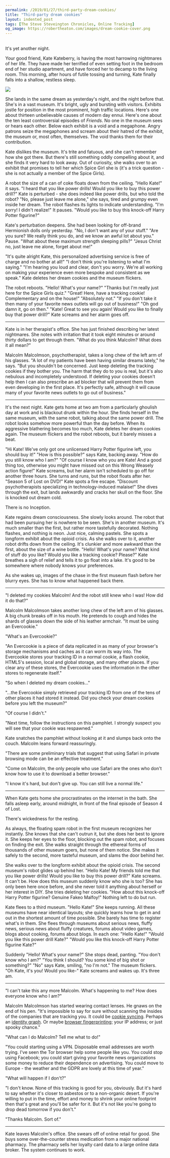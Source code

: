 ```yaml
---
permalink: /2019/01/27/third-party-dream-cookies/
title: "Third-party dream cookies"
layout: indented_post
tags: [The Steve Steveington Chronicles, Online Tracking]
og_image: https://robertheaton.com/images/dream-cookie-cover.png
---
```

<br/>
It's yet another night.

Your good friend, Kate Kateberry, is having the most harrowing nightmares of her life. They have made her terrified of even setting foot in the bedroom end of her studio apartment, and have forced her to decamp to the living room. This morning, after hours of futile tossing and turning, Kate finally falls into a shallow, restless sleep.

<img src="/images/dream-cookie-cover.png" />

She lands in the same dream as yesterday's night, and the night before that. She's in a vast museum. It's bright, ugly and bursting with visitors. Exhibits jostle for position in the most prominent, high traffic locations. Here's one about thirteen unbelievable causes of modern day ennui. Here's one about the ten least controversial episodes of *Friends*. No one in the museum sees or hears each other. Below each exhibit is a void and a megaphone. Angry patrons seize the megaphones and scream about their hatred of the exhibit, the museum or, most often, themselves. The void thanks them for their contribution.

Kate dislikes the museum. It's trite and fatuous, and she can't remember how she got there. But there's still something oddly compelling about it, and she finds it very hard to look away. Out of curiosity, she walks over to an exhibit that promises to tell her which Spice Girl she is (it's a trick question - she is not actually a member of the Spice Girls).

A robot the size of a can of coke floats down from the ceiling. "Hello Kate!" it says. "I heard that you like power drills! Would you like to buy this power drill?" Kate is perturbed - she does indeed like power drills, but who told the robot? "No, please just leave me alone," she says, tired and grumpy even inside her dream. The robot flashes its lights to indicate understanding. "I'm sorry! I didn't realize!" It pauses. "Would you like to buy this knock-off Harry Potter figurine?"

Kate's perturbation deepens. She had been looking for off-brand Hermionish dolls only yesterday.  "No, I don't want any of your stuff." "Are you sure? We really think you do, and we know an awful lot about you." Pause. "What about these maximum strength sleeping pills?" "Jesus Christ no, just leave me alone, forget about me!"

"It's quite alright Kate, this personalized advertising service is free of charge and no bother at all!" "I don't think you're listening to what I'm saying." "I'm hearing you loud and clear, don't you worry. We're all working on making your experience even more bespoke and consistent as we speak." Kate deletes her dream cookies and the museum flickers.

The robot reboots. "Hello! What's your name?" "Thanks but I'm really just here for the Spice Girls quiz." "Great! Here, have a tracking cookie! Complementary and on the house!" "Absolutely not." "If you don't take it then many of your favorite news outlets will go out of business!" "Oh god damn it, go on then." "Kate! Great to see you again! Would you like to finally buy that power drill?" Kate screams and her alarm goes off.

----

Kate is in her therapist's office. She has just finished describing her latest nightmares. She notes with irritation that it took eight minutes or around thirty dollars to get through them. "What do you think Malcolm? What does it all mean?"

Malcolm Malcolmson, psychotherapist, takes a long chew of the left arm of his glasses. "A lot of my patients have been having similar dreams lately," he says. "But you shouldn't be concerned. Just keep deleting the tracking cookies if they bother you. The harm that they do to you is real, but it's also nebulous and incompletely understood. If deleting your cookies doesn't help then I can also prescribe an ad blocker that will prevent them from even developing in the first place. It's perfectly safe, although it will cause many of your favorite news outlets to go out of business."

----

It's the next night. Kate gets home at two am from a particularly ghoulish day at work and is blackout drunk within the hour. She finds herself in the same museum, with the same robot, talking about the same power drill. The robot looks somehow more powerful than the day before. When its aggressive blathering becomes too much, Kate deletes her dream cookies again. The museum flickers and the robot reboots, but it barely misses a beat.

"Hi Kate! We've only got one unlicensed Harry Potter figurine left, you should buy it!" "How is this possible?" says Kate, backing away. "How do you still know who I am?" "Of course I know who you are Kate! And a good thing too, otherwise you might have missed out on this Wrong Weasely action figure!" Kate screams, but her alarm isn't scheduled to go off for another three hours. She turns and runs, but the robot floats after her. "Season 5 of Lost on DVD!" Kate spots a fire escape. "Discount psychotherapists specializing in technology-induced malaise!" She dives through the exit, but lands awkwardly and cracks her skull on the floor. She is knocked out dream cold.

There is no Inception.

Kate regains dream consciousness. She slowly looks around. The robot that had been pursuing her is nowhere to be seen. She's in another museum. It's much smaller than the first, but rather more tastefully decorated. Nothing flashes, and nothing is neon. Just nice, calming pastels. She spots a longform exhibit about the opioid crisis. As she walks over to it, another robot drifts down from the ceiling. It's clunkier and more awkward than the first, about the size of a wine bottle. "Hello! What's your name? What kind of stuff do you like? Would you like a tracking cookie? Please?" Kate breathes a sigh of relief and tells it to go float into a lake. It's good to be somewhere where nobody knows your preferences.

As she wakes up, images of the chase in the first museum flash before her blurry eyes. She has to know what happened back there.

----

"I deleted my cookies Malcolm! And the robot still knew who I was! How did it do that?"

Malcolm Malcolmson takes another long chew of the left arm of his glasses. A big chunk breaks off in his mouth. He pretends to cough and hides the shards of glasses down the side of his leather armchair. "It must be using an Evercookie."

"What's an Evercookie?"

"An Evercookie is a piece of data replicated in as many of your browser's storage mechanisms and caches as it can worm its way into. The Evercookie stores your tracking ID in a normal cookie, a flash cookie, HTML5's session, local and global storage, and many other places. If you clear any of these stores, the Evercookie uses the information in the other stores to regenerate itself."

"So when I deleted my dream cookies…"

"...the Evercookie simply retrieved your tracking ID from one of the tens of other places it had stored it instead. Did you check your dream cookies before you left the museum?"

"Of course I didn't."

"Next time, follow the instructions on this pamphlet. I strongly suspect you will see that your cookie was respawned."

Kate snatches the pamphlet without looking at it and slumps back onto the couch. Malcolm leans forward reassuringly.

"There are some preliminary trials that suggest that using Safari in private browsing mode can be an effective treatment."

"Come on Malcolm, the only people who use Safari are the ones who don't know how to use it to download a better browser."

"I know it's hard, but don't give up. You can still live a normal life."

----

When Kate gets home she procrastinates on the internet in the bath. She falls asleep early, around midnight, in front of the final episode of Season 4 of Lost.

There's wickedness for the resting.

As always, the floating spam robot in the first museum recognizes her instantly. She knows that she can't outrun it, but she does her best to ignore it. She keeps her eyes to the floor, blocking out the spam robot, and focuses on finding the exit. She walks straight through the ethereal forms of thousands of other museum goers, but none of them notice.  She makes it safely to the second, more tasteful museum, and slams the door behind her.

She walks over to the longform exhibit about the opioid crisis. The second museum's robot glides up behind her. "Hello Kate! My friends told me that you like power drills! Would you like to buy this power drill?" Kate screams. It can't be. How does this museum suddenly know who she is too? She has only been here once before, and she never told it anything about herself or her interest in DIY. She tries deleting her cookies. "How about this knock-off Harry Potter figurine? Genuine Fakeo Malfoy!" Nothing left to do but run.

Kate flees to a third museum. "Hello Kate!" She keeps running. All these museums have near identical layouts; she quickly learns how to get in and out in the shortest amount of time possible. She barely has time to register what's in them. She flees through museums about serious news, fluffy news, serious news about fluffy creatures, forums about video games, blogs about cooking, forums about blogs. In each one: "Hello Kate!" "Would you like this power drill Kate?" "Would you like this knock-off Harry Potter figurine Kate?"

Suddenly "Hello! What's your name?" She stops dead, panting. "You don't know who I am?" "You think I should? You some kind of big shot or something?" "No" says Kate, smiling, "no I'm not." The museum flickers. "Oh Kate, it's you! Would you like-" Kate screams and wakes up. It's three am.

----

"I can't take this any more Malcolm. What's happening to me? How does everyone know who I am?"

Malcolm Malcolmson has started wearing contact lenses. He gnaws on the end of his pen. "It's impossible to say for sure without scanning the insides of the companies that are tracking you. It could be [cookie syncing][cookie-syncing]. Perhaps an [identity graph][identity-graph]. Or maybe [browser fingerprinting][we-see-you]; your IP address; or just spooky chance."

[cookie-syncing]: /2017/11/21/cookie-syncing-how-online-trackers-talk-about-you-behind-your-back
[identity-graph]: /2017/11/24/identity-graphs-how-online-trackers-follow-you-across-devices
[we-see-you]: /2017/10/17/we-see-you-democratizing-de-anonymization

"What can I do Malcolm? Tell me what to do!"

"You could starting using a VPN. Disposable email addresses are worth trying. I've seen the Tor browser help some people like you. You could stop using Facebook; you could start giving your favorite news organizations some money to reduce their dependence on advertising. You could move to Europe - the weather and the GDPR are lovely at this time of year."

"What will happen if I don't?"

"I don't know. None of this tracking is good for you, obviously. But it's hard to say whether it's closer to asbestos or to a non-organic desert. If you're willing to put in the time, effort and money to shrink your online footprint then that's great and you'll be safer for it. But it's not like you're going to drop dead tomorrow if you don't."

"Thanks Malcolm. Sort of."

----

Kate leaves Malcolm's office. She swears off of online retail for good. She buys some over-the-counter stress medication from a major national pharmacy. The pharmacy sells her loyalty card data to a large online data broker. The system continues to work.

